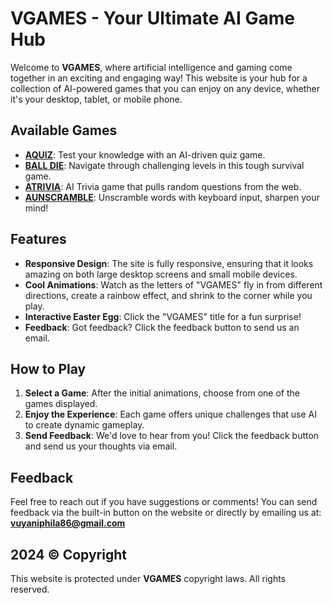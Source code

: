 # VGAMES - Your Ultimate AI Game Hub

Welcome to **VGAMES**, where artificial intelligence and gaming come together in an exciting and engaging way! This website is your hub for a collection of AI-powered games that you can enjoy on any device, whether it's your desktop, tablet, or mobile phone. 

## Available Games

- **[AQUIZ](https://vgames1.github.io/vgames.github.io/aquiz.html)**: Test your knowledge with an AI-driven quiz game.
- **[BALL DIE](https://vgames1.github.io/vgames.github.io/ball.html)**: Navigate through challenging levels in this tough survival game.
- **[ATRIVIA](https://vgames1.github.io/vgames.github.io/atrivia.html)**: AI Trivia game that pulls random questions from the web.
- **[AUNSCRAMBLE](https://vgames1.github.io/vgames.github.io/scram.html)**: Unscramble words with keyboard input, sharpen your mind!

## Features

- **Responsive Design**: The site is fully responsive, ensuring that it looks amazing on both large desktop screens and small mobile devices.
- **Cool Animations**: Watch as the letters of "VGAMES" fly in from different directions, create a rainbow effect, and shrink to the corner while you play.
- **Interactive Easter Egg**: Click the "VGAMES" title for a fun surprise!
- **Feedback**: Got feedback? Click the feedback button to send us an email.

## How to Play

1. **Select a Game**: After the initial animations, choose from one of the games displayed.
2. **Enjoy the Experience**: Each game offers unique challenges that use AI to create dynamic gameplay.
3. **Send Feedback**: We'd love to hear from you! Click the feedback button and send us your thoughts via email.

## Feedback
Feel free to reach out if you have suggestions or comments! You can send feedback via the built-in button on the website or directly by emailing us at: **vuyaniphila86@gmail.com**

## 2024 © Copyright

This website is protected under **VGAMES** copyright laws. All rights reserved.
